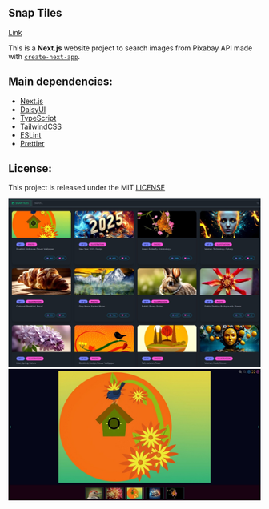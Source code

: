 ## Snap Tiles

[Link](https://snap-tiles-beryl.vercel.app/ 'Click to enter')

This is a **Next.js** website project to search images from Pixabay API made with [`create-next-app`](https://github.com/vercel/next.js/tree/canary/packages/create-next-app).

## Main dependencies:
- [Next.js](https://nextjs.org/ 'Next.js')
- [DaisyUI](https://daisyui.com/)
- [TypeScript](https://www.typescriptlang.org/ 'TypeScript')
- [TailwindCSS](https://tailwindcss.com/ 'TailwindCSS')
- [ESLint](https://eslint.org/ 'ESLint')
- [Prettier](https://prettier.io/ 'Prettier')

## License:
This project is released under the MIT [LICENSE](/LICENSE 'License')

![Snap Tiles screenshot desktop](/screenshot.jpeg "Snap Tiles screenshot desktop")
![Snap Tiles screenshot desktop](/screenshot2.jpeg "Snap Tiles screenshot desktop")
